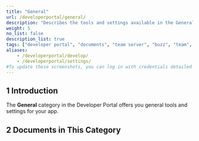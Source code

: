 ```yaml
---
title: "General"
url: /developerportal/general/
description: "Describes the tools and settings available in the General category in the Mendix Developer Portal."
weight: 5
no_list: false
description_list: true
tags: ["developer portal", "documents", "team server", "buzz", "team", "app"]
aliases:
    - /developerportal/develop/
    - /developerportal/settings/
#To update these screenshots, you can log in with credentials detailed in How to Update Screenshots Using Team Apps.
---
```


## 1 Introduction

The **General** category in the Developer Portal offers you general tools and settings for your app.

## 2 Documents in This Category
